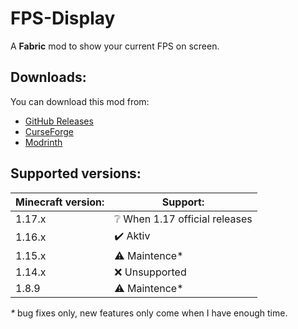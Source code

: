 # FPS-Display
A **Fabric** mod to show your current FPS on screen.

## Downloads:
You can download this mod from:
* [GitHub Releases](https://github.com/Grayray75/FPS-Display/releases)
* [CurseForge](https://www.curseforge.com/minecraft/mc-mods/fpsdisplay)
* [Modrinth](https://modrinth.com/mod/fpsdisplay)

## Supported versions:

Minecraft version: | Support:
------------------ | ---------
1.17.x | ❔ When 1.17 official releases
1.16.x | ✔️ Aktiv
1.15.x | ⚠️ Maintence*
1.14.x | ❌ Unsupported
1.8.9 | ⚠️ Maintence*

_*_ bug fixes only, new features only come when I have enough time.